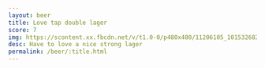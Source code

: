 ```yaml
---
layout: beer
title: Love tap double lager
score: 7
img: https://scontent.xx.fbcdn.net/v/t1.0-0/p480x480/11206105_10153268265533745_1005147961464463270_n.jpg?oh=ead8ca887d36ad66c808bd104a5854a0&oe=58C468AA
desc: Have to love a nice strong lager
permalink: /beer/:title.html
---
```

